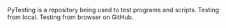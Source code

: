 PyTesting is a repository being used to test programs and scripts.
Testing from local.
Testing from browser on GitHub.
